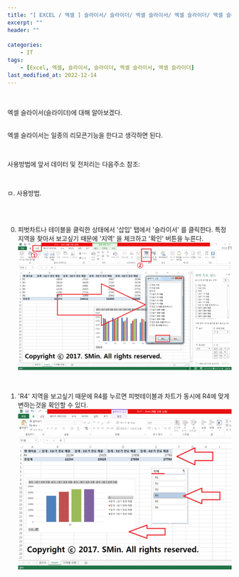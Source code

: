```yaml
---
title: "[ EXCEL / 엑셀 ] 슬라이서/ 슬라이더/ 엑셀 슬라이서/ 엑셀 슬라이더/ 엑셀 슬라이서 사용하기"
excerpt: ""
header: ""

categories:
    - IT
tags:
    - [Excel, 엑셀, 슬라이서, 슬라이더, 엑셀 슬라이서, 엑셀 슬라이더]
last_modified_at: 2022-12-14
---
```


<br><br>
엑셀 슬라이서(슬라이더)에 대해 알아보겠다.
<br><br>

엑셀 슬라이서는 일종의 리모콘기능을 한다고 생각하면 된다.

<br>

사용방법에 앞서 데이터 및 전처리는 다음주소 참조:

<br>

ㅁ. 사용방법.

<br><br>


00. 피벗차트나 테이블을 클릭한 상태에서 '삽입' 탭에서 '슬라이서' 를 클릭한다. 
특정지역을 찾아서 보고싶기 때문에 '지역' 을 체크하고 '확인' 버튼을 누른다.
![](/upload/excel/18_slicer/00.png)

<br>

01. 'R4' 지역을 보고싶기 때문에 R4를 누르면 피벗테이블과 차트가 동시에 R4에 맞게 변하는것을 확인할 수 있다.
![](/upload/excel/18_slicer/01.png)
